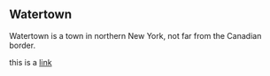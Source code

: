 ## Watertown

Watertown is a town in northern New York, not far from the Canadian border.

this is a [link](http://en.wikipedia.org/wiki/Watertown)
